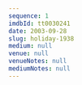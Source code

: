 ```yaml
---
sequence: 1
imdbId: tt0030241
date: 2003-09-28
slug: holiday-1938
medium: null
venue: null
venueNotes: null
mediumNotes: null
---
```


